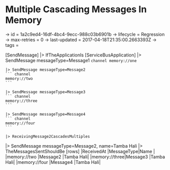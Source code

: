 # Multiple Cascading Messages In Memory

-> id = 1a2c9ed4-16df-4bc4-9ecc-988c03b6901b
-> lifecycle = Regression
-> max-retries = 0
-> last-updated = 2017-04-18T21:35:00.2663393Z
-> tags = 

[SendMessage]
|> IfTheApplicationIs
    [ServiceBusApplication]
    |> SendMessage messageType=Message1
    ``` channel
    memory://one
    ```

    |> SendMessage messageType=Message2
    ``` channel
    memory://two
    ```

    |> SendMessage messageType=Message3
    ``` channel
    memory://three
    ```

    |> SendMessage messageType=Message4
    ``` channel
    memory://four
    ```

    |> ReceivingMessage2CascadesMultiples

|> SendMessage messageType=Message2, name=Tamba Hali
|> TheMessagesSentShouldBe
    [rows]
    |ReceivedAt    |MessageType|Name      |
    |memory://two  |Message2   |Tamba Hali|
    |memory://three|Message3   |Tamba Hali|
    |memory://four |Message4   |Tamba Hali|

~~~

